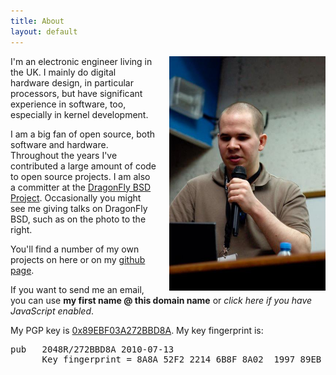 ```yaml
---
title: About
layout: default
---
```


<img src="/images/conference.jpg" width="250" style="float: right; margin-left: 20px;" alt="A photo of me giving a talk">

I'm an electronic engineer living in the UK. I mainly do digital hardware
design, in particular processors, but have significant experience in software,
too, especially in kernel development.

I am a big fan of open source, both software and hardware. Throughout the years
I've contributed a large amount of code to open source projects. I am also a
committer at the [DragonFly BSD Project][dragonfly]. Occasionally you
might see me giving talks on DragonFly BSD, such as on the photo to the right.

You'll find a number of my own projects on here or on my [github page][github].

If you want to send me an email, you can use <noscript><b>my first name @ this domain name</b> or </noscript>
<span id="my_email" onclick="document.getElementById('my_email').innerHTML = 'xela'.split('').reverse().join('') + '@' + window.location.host.split('.').slice(1).join('.');"><i>click here if you have JavaScript enabled</i></span>.

My PGP key is [0x89EBF03A272BBD8A](https://pgp.mit.edu/pks/lookup?op=get&search=0x89EBF03A272BBD8A).
My key fingerprint is:

<pre>
pub   2048R/272BBD8A 2010-07-13
      Key fingerprint = 8A8A 52F2 2214 6B8F 8A02  1997 89EB F03A 272B BD8A
</pre>

[dragonfly]: http://www.dragonflybsd.org
[github]: http://github.com/bwalex
